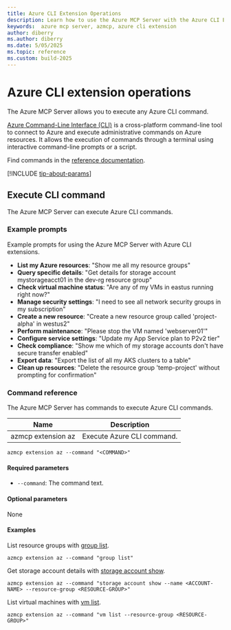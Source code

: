 ```yaml
---
title: Azure CLI Extension Operations
description: Learn how to use the Azure MCP Server with the Azure CLI Extension.
keywords:  azure mcp server, azmcp, azure cli extension
author: diberry
ms.author: diberry
ms.date: 5/05/2025
ms.topic: reference
ms.custom: build-2025
---
```

# Azure CLI extension operations

The Azure MCP Server allows you to execute any Azure CLI command.

[Azure Command-Line Interface (CLI)](/cli/azure) is a cross-platform command-line tool to connect to Azure and execute administrative commands on Azure resources. It allows the execution of commands through a terminal using interactive command-line prompts or a script.

Find commands in the [reference documentation](/cli/azure/reference-index).

[!INCLUDE [tip-about-params](./includes/commands/parameter-consideration.md)]

## Execute CLI command

The Azure MCP Server can execute Azure CLI commands. 

### Example prompts

Example prompts for using the Azure MCP Server with Azure CLI extensions.

- **List my Azure resources**: "Show me all my resource groups"
- **Query specific details**: "Get details for storage account mystorageacct01 in the dev-rg resource group"
- **Check virtual machine status**: "Are any of my VMs in eastus running right now?"
- **Manage security settings**: "I need to see all network security groups in my subscription"
- **Create a new resource**: "Create a new resource group called 'project-alpha' in westus2"
- **Perform maintenance**: "Please stop the VM named 'webserver01'"
- **Configure service settings**: "Update my App Service plan to P2v2 tier"
- **Check compliance**: "Show me which of my storage accounts don't have secure transfer enabled"
- **Export data**: "Export the list of all my AKS clusters to a table"
- **Clean up resources**: "Delete the resource group 'temp-project' without prompting for confirmation"

### Command reference

The Azure MCP Server has commands to execute Azure CLI commands.  

| Name            | Description               |
|-----------------|--------------------------|
| azmcp extension az | Execute Azure CLI command. |

```console
azmcp extension az --command "<COMMAND>"
```

#### Required parameters

- `--command`: The command text.

#### Optional parameters

None

#### Examples

List resource groups with [group list](/cli/azure/group#az-group-list).

```console
azmcp extension az --command "group list"
```

Get storage account details with [storage account show](/cli/azure/storage/account#az-storage-account-show).

```console
azmcp extension az --command "storage account show --name <ACCOUNT-NAME> --resource-group <RESOURCE-GROUP>"
```

List virtual machines with [vm list](/cli/azure/vm#az-vm-list).

```console
azmcp extension az --command "vm list --resource-group <RESOURCE-GROUP>"
```